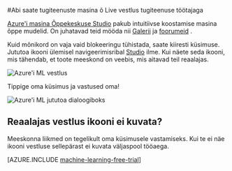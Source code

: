 <properties 
    pageTitle="Abi seadme õ Live vestlus tugiteenuse töötajaga | Microsoft Azure'i" 
    description="Spikri reaalajas masina õ pilveteenuses Live vestlus tugi funktsiooni abil." 
    services="machine-learning" 
    documentationCenter="" 
    authors="garyericson" 
    manager="opapel" 
    editor="cgronlun"/>
<tags 
    ms.service="machine-learning" 
    ms.workload="data-services" 
    ms.tgt_pltfrm="na" 
    ms.devlang="na" 
    ms.topic="article" 
    ms.date="09/29/2016" 
    ms.author="garye"/>
#<a name="get-help-from-machine-learning-live-chat-support"></a>Abi saate tugiteenuste masina õ Live vestlus tugiteenuse töötajaga

[Azure'i masina Õppekeskuse Studio](machine-learning-what-is-ml-studio.md) pakub intuitiivse koostamise masina õppe mudelid. On juhatavad teid mööda nii [Galerii](machine-learning-gallery-how-to-use-contribute-publish.md) ja [foorumeid](https://social.msdn.microsoft.com/forums/azure/home?forum=MachineLearning) . 

Kuid mõnikord on vaja vaid blokeeringu tühistada, saate kiiresti küsimuse. Jututoa ikooni ülemisel navigeerimisribal [Studio](machine-learning-what-is-ml-studio.md) ilme.  Kui näete seda ikooni, mis tähendab, et toote meeskond on veebis, mis aitavad teil reaalajas.

![Azure'i ML vestlus](./media/machine-learning-live-chat/AzureMLChatNavBar.png)

Tippige oma küsimus ja vastused oma!

![Azure'i ML jututoa dialoogiboks](./media/machine-learning-live-chat/AzureMLChat.png)

## <a name="dont-see-the-live-chat-icon"></a>Reaalajas vestlus ikooni ei kuvata?
Meeskonna liikmed on tegelikult oma küsimusele vastamiseks. Kui te ei näe ikooni vestluse sellepärast ei kuvata väljaspool tööaega. 

[AZURE.INCLUDE [machine-learning-free-trial](../../includes/machine-learning-free-trial.md)] 
